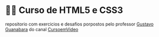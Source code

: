 # 🧑‍🎓 Curso de HTML5 e CSS3
repositorio com exercicios e desafios porpostos pelo professor [Gustavo Guanabara](https://github.com/gustavoguanabara) do canal [CursoemVideo](https://www.youtube.com/@CursoemVideo)</a>




